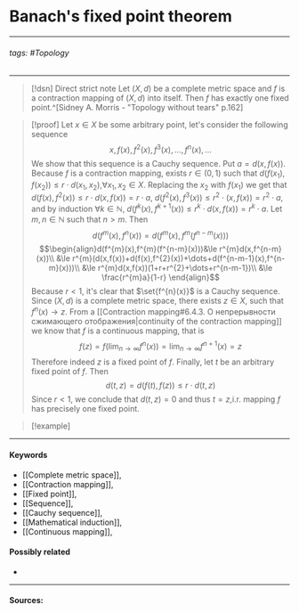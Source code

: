 # Banach's fixed point theorem
***
###### tags: #Topology 
***
>[!dsn] Direct strict note
>Let $(X,d)$ be a complete metric space and $f$ is a contraction mapping of $(X,d)$ into itself. Then $f$ has exactly one fixed point.^[Sidney A. Morris - "Topology without tears" p.162]

>[!proof]
>Let $x\in X$ be some arbitrary point, let's consider the following sequence
>$$x,f(x),f^{2}(x),f^{3}(x),\dots,f^{n}(x),\dots$$
>We show that this sequence is a Cauchy sequence. Put $a=d(x,f(x))$. Because $f$ is a contraction mapping, exists $r\in(0,1)$ such that $d(f(x_{1}),f(x_{2}))\le r\cdot d(x_{1},x_{2})$,$\forall x_{1},x_{2}\in X$. 
>Replacing the $x_{2}$ with $f(x_{1})$ we get that $d(f(x),f^{2}(x))\le r\cdot d(x,f(x))=r\cdot a$, $d(f^{2}(x),f^{3}(x))\le r^{2}\cdot(x,f(x))=r^{2}\cdot a$, and by induction $\forall k\in\mathbb{N}$, $d(f^{k}(x),f^{k+1}(x))\le r^{k}\cdot d(x,f(x))=r^{k}\cdot a$.
>Let $m,n\in\mathbb{N}$ such that $n>m$. Then
>$$d(f^{m}(x),f^{n}(x))=d(f^{m}(x),f^{m}(f^{n-m}(x)))$$
>$$\begin{align}d(f^{m}(x),f^{m}(f^{n-m}(x)))&\le r^{m}d(x,f^{n-m}(x))\\ &\le r^{m}(d(x,f(x))+d(f(x),f^{2}(x))+\dots+d(f^{n-m-1}(x),f^{n-m}(x)))\\ &\le r^{m}d(x,f(x))(1+r+r^{2}+\dots+r^{n-m-1})\\ &\le \frac{r^{m}a}{1-r} \end{align}$$
>Because $r<1$, it's clear that $\set{f^{n}(x)}$ is a Cauchy sequence. Since $(X,d)$ is a complete metric space, there exists $z\in X$, such that $f^{n}(x)\to z$.
>From a [[Contraction mapping#6.4.3. О непрерывности сжимающего отображения|continuity of the contraction mapping]] we know that $f$ is a continuous mapping, that is
>$$f(z)=f\left(\lim_{n\to\infty}f^{n}(x)\right)=\lim_{n\to\infty}f^{n+1}(x)=z$$
>Therefore indeed $z$ is a fixed point of $f$.
>Finally, let $t$ be an arbitrary fixed point of $f$. Then
>$$d(t,z)=d(f(t),f(z))\le r\cdot d(t,z)$$
>Since $r<1$, we conclude that $d(t,z)=0$ and thus $t=z$,i.r. mapping $f$ has precisely one fixed point.

>[!example] 
>
***
#### Keywords
- [[Complete metric space]],
- [[Contraction mapping]],
- [[Fixed point]],
- [[Sequence]],
- [[Cauchy sequence]],
- [[Mathematical induction]],
- [[Continuous mapping]],
#### Possibly related
- 
***
#### Sources: